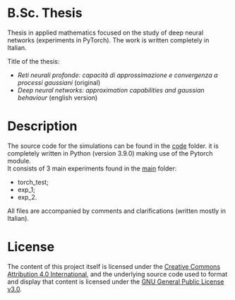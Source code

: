 # B.Sc. Thesis
<p> Thesis in applied mathematics focused on the study of deep neural networks (experiments in PyTorch). The work is written completely in Italian. <p>
Title of the thesis:
<ul>
  <li> <em>Reti neurali profonde: capacità di approssimazione e convergenza a processi gaussiani</em> (original) </li>
  <li> <em>Deep neural networks: approximation capabilities and gaussian behaviour</em> (english version) </li>
</ul>

# Description
The source code for the simulations can be found in the [code](https://github.com/caporali/B.Sc.-Thesis/tree/main/code) folder. it is completely written in Python (version 3.9.0) making use of the Pytorch module. <br>
It consists of 3 main experiments found in the [main](https://github.com/caporali/B.Sc.-Thesis/tree/main/code/main) folder:
<ul>
  <li> torch_test; </li>
  <li> exp_1; </li>
  <li> exp_2. </li>
</ul>
All files are accompanied by comments and clarifications (written mostly in Italian). <br>
  
# License
The content of this project itself is licensed under the [Creative Commons Attribution 4.0 International](https://creativecommons.org/licenses/by/4.0/), and the underlying source code used to format and display that content is licensed under the [GNU General Public License v3.0](https://github.com/caporali/B.Sc.-Thesis/blob/main/LICENSE).

